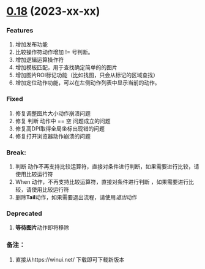 # [0.18](https://github.com/shelllet/winui/compare/v4.12.4...v4.13.0) (2023-xx-xx)

### Features

1. 增加发布功能
2. 比较操作符动作增加 != 号判断。
3. 增加逻辑运算操作符
4. 增加模板匹配，用于查找确定简单的的图片
5. 增加图片ROI标记功能（比如找图，只会从标记的区域查找）
6. 增加定位动作功能，可以在左侧动作列表中显示当前的动作。

### Fixed

1. 修复调整图片大小动作崩溃问题
2. 修复 判断 动作中 == 空 问题成立的问题
3. 修复高DPI取得全局坐标出现错的问题
4. 修复打开浏览器动作崩溃的问题

### Break:

1. 判断 动作不再支持比较运算符，直接对条件进行判断，如果需要进行比较，请使用比较运行符
2. When 动作，不再支持比较运算符，直接对条件进行判断 ，如果需要进行比较，请使用比较运行符
3. 删除**Tail**动作，如果需要退出流程，请使用*退出*动作

### Deprecated
1. **等待图片**动作即将移除

### 备注：

1. 直接从https://winui.net/ 下载即可下载新版本

## 